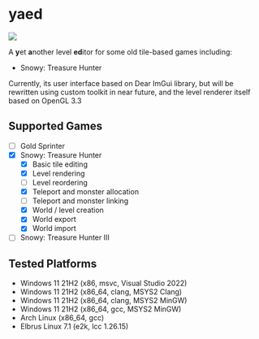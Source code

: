 # yaed

![](https://user-images.githubusercontent.com/109112234/235519159-d3cf018b-bb82-4186-850c-1325c2092415.png)

A **y**et **a**nother level **ed**itor for some old tile-based games including:

- Snowy: Treasure Hunter

Currently, its user interface based on Dear ImGui library, but will be rewritten using custom toolkit in near future, and the level renderer itself based on OpenGL 3.3

## Supported Games

- [ ] Gold Sprinter
- [x] Snowy: Treasure Hunter
  - [X] Basic tile editing
  - [X] Level rendering
  - [ ] Level reordering
  - [X] Teleport and monster allocation
  - [ ] Teleport and monster linking
  - [X] World / level creation
  - [X] World export
  - [X] World import
- [ ] Snowy: Treasure Hunter III

## Tested Platforms

- Windows 11 21H2 (x86, msvc, Visual Studio 2022)
- Windows 11 21H2 (x86_64, clang, MSYS2 Clang)
- Windows 11 21H2 (x86_64, clang, MSYS2 MinGW)
- Windows 11 21H2 (x86_64, gcc, MSYS2 MinGW)
- Arch Linux (x86_64, gcc)
- Elbrus Linux 7.1 (e2k, lcc 1.26.15)
